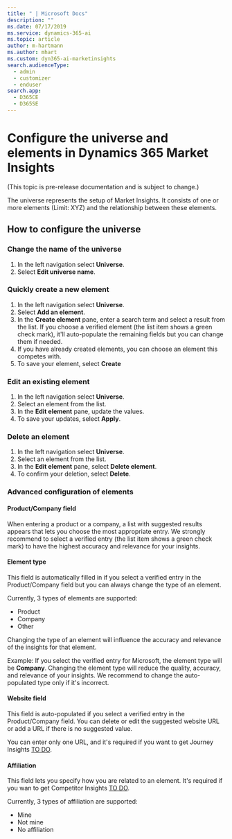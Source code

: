 ```yaml
---
title: " | Microsoft Docs"
description: ""
ms.date: 07/17/2019
ms.service: dynamics-365-ai
ms.topic: article
author: m-hartmann
ms.author: mhart
ms.custom: dyn365-ai-marketinsights
search.audienceType: 
  - admin
  - customizer
  - enduser
search.app: 
  - D365CE
  - D365SE
---
```


# Configure the universe and elements in Dynamics 365 Market Insights

(This topic is pre-release documentation and is subject to change.)

The universe represents the setup of Market Insights. It consists of one or more elements (Limit: XYZ) and the relationship between these elements.

## How to configure the universe

### Change the name of the universe

1. In the left navigation select **Universe**.
2. Select **Edit universe name**.

### Quickly create a new element

1. In the left navigation select **Universe**.
2. Select **Add an element**.
3. In the **Create element** pane, enter a search term and select a result from the list. If you choose a verified element (the list item shows a green check mark), it'll auto-populate the remaining fields but you can change them if needed. 
4. If you have already created elements, you can choose an element this competes with.
5. To save your element, select **Create**

### Edit an existing element

1. In the left navigation select **Universe**.
2. Select an element from the list.
3. In the **Edit element** pane, update the values. 
4. To save your updates, select **Apply**.

### Delete an element

1. In the left navigation select **Universe**.
2. Select an element from the list.
3. In the **Edit element** pane, select **Delete element**.
4. To confirm your deletion, select **Delete**.

### Advanced configuration of elements

#### Product/Company field 

When entering a product or a company, a list with suggested results appears that lets you choose the most appropriate entry. We strongly recommend to select a verified entry (the list item shows a green check mark) to have the highest accuracy and relevance for your insights. 

#### Element type 

This field is automatically filled in if you select a verified entry in the Product/Company field but you can always change the type of an element.  

Currently, 3 types of elements are supported: 
- Product
- Company
- Other 

Changing the type of an element will influence the accuracy and relevance of the insights for that element. 

Example: If you select the verified entry for Microsoft, the element type will be **Company**. Changing the element type will reduce the quality, accuracy, and relevance of your insights. We recommend to change the auto-populated type only if it's incorrect.

#### Website field

This field is auto-populated if you select a verified entry in the Product/Company field. You can delete or edit the suggested website URL or add a URL if there is no suggested value.

You can enter only one URL, and it's required if you want to get Journey Insights [TO DO](link).

 
#### Affiliation 

This field lets you specify how you are related to an element. It's required if you wan to get Competitor Insights [TO DO](link).  

Currently, 3 types of affiliation are supported: 
- Mine
- Not mine
- No affiliation 
